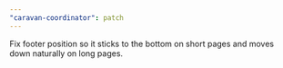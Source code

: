 ```yaml
---
"caravan-coordinator": patch
---
```


Fix footer position so it sticks to the bottom on short pages and moves down naturally on long pages.
